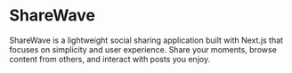 # ShareWave
ShareWave is a lightweight social sharing application built with Next.js that focuses on simplicity and user experience. Share your moments, browse content from others, and interact with posts you enjoy.

